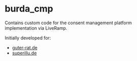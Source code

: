 # burda_cmp

Contains custom code for the consent management platform implementation via LiveRamp.

Initially developed for:

* [guter-rat.de](https://guter-rat.de)
* [superillu.de](https://superillu.de/)
